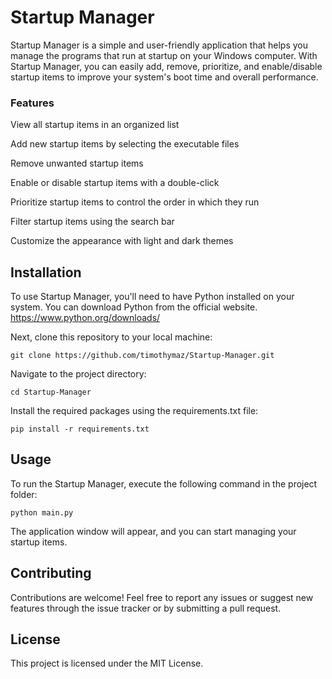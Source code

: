 # Startup Manager

Startup Manager is a simple and user-friendly application that helps you manage the programs that run at startup on your Windows computer. With Startup Manager, you can easily add, remove, prioritize, and enable/disable startup items to improve your system's boot time and overall performance.
### Features

View all startup items in an organized list

Add new startup items by selecting the executable files

Remove unwanted startup items

Enable or disable startup items with a double-click

Prioritize startup items to control the order in which they run

Filter startup items using the search bar

Customize the appearance with light and dark themes

## Installation

To use Startup Manager, you'll need to have Python installed on your system. You can download Python from the official website. https://www.python.org/downloads/

Next, clone this repository to your local machine:

    git clone https://github.com/timothymaz/Startup-Manager.git

Navigate to the project directory:

    cd Startup-Manager

Install the required packages using the requirements.txt file:

    pip install -r requirements.txt
    

    
## Usage

To run the Startup Manager, execute the following command in the project folder:

    python main.py

The application window will appear, and you can start managing your startup items.

## Contributing

Contributions are welcome! Feel free to report any issues or suggest new features through the issue tracker or by submitting a pull request.

## License

This project is licensed under the MIT License.
